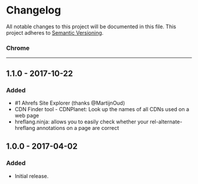 # Changelog
All notable changes to this project will be documented in this file.
This project adheres to [Semantic Versioning](http://semver.org/).

### Chrome
-----------

## 1.1.0 - 2017-10-22
### Added
* #1 Ahrefs Site Explorer (thanks @MartijnOud)
* CDN Finder tool - CDNPlanet: Look up the names of all CDNs used on a web page
* hreflang.ninja: allows you to easily check whether your rel-alternate-hreflang annotations on a page are correct

## 1.0.0 - 2017-04-02
### Added
* Initial release.

